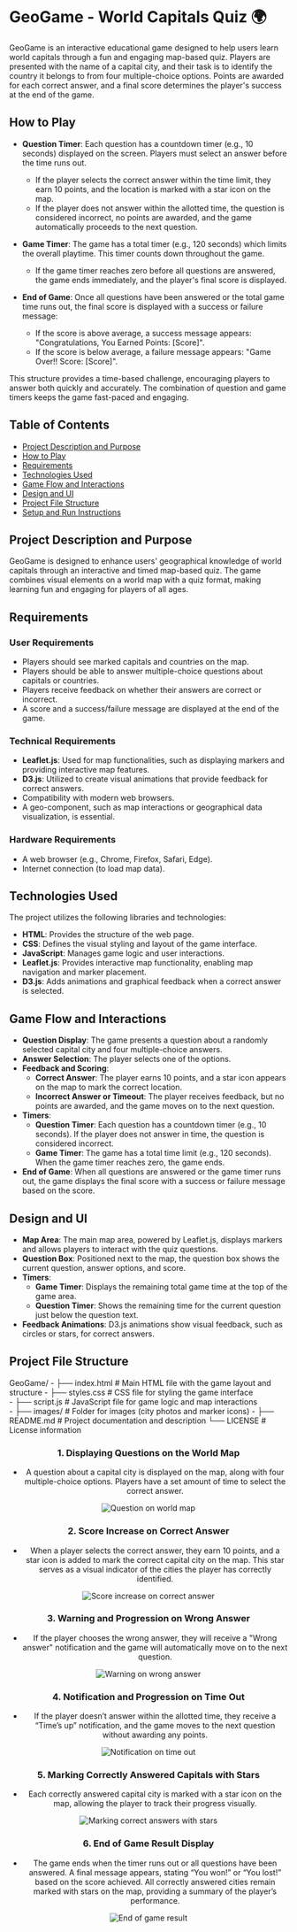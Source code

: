 # GeoGame - World Capitals Quiz 🌍

GeoGame is an interactive educational game designed to help users learn world capitals through a fun and engaging map-based quiz. Players are presented with the name of a capital city, and their task is to identify the country it belongs to from four multiple-choice options. Points are awarded for each correct answer, and a final score determines the player's success at the end of the game.

## How to Play

- **Question Timer**: Each question has a countdown timer (e.g., 10 seconds) displayed on the screen. Players must select an answer before the time runs out.  
  - If the player selects the correct answer within the time limit, they earn 10 points, and the location is marked with a star icon on the map.
  - If the player does not answer within the allotted time, the question is considered incorrect, no points are awarded, and the game automatically proceeds to the next question.

- **Game Timer**: The game has a total timer (e.g., 120 seconds) which limits the overall playtime. This timer counts down throughout the game.  
  - If the game timer reaches zero before all questions are answered, the game ends immediately, and the player's final score is displayed.

- **End of Game**: Once all questions have been answered or the total game time runs out, the final score is displayed with a success or failure message:  
  - If the score is above average, a success message appears: "Congratulations, You Earned Points: [Score]".
  - If the score is below average, a failure message appears: "Game Over!! Score: [Score]".

This structure provides a time-based challenge, encouraging players to answer both quickly and accurately. The combination of question and game timers keeps the game fast-paced and engaging.


## Table of Contents

- [Project Description and Purpose](#project-description-and-purpose)
- [How to Play](#how-to-play)
- [Requirements](#requirements)
- [Technologies Used](#technologies-used)
- [Game Flow and Interactions](#game-flow-and-interactions)
- [Design and UI](#design-and-ui)
- [Project File Structure](#project-file-structure)
- [Setup and Run Instructions](#setup-and-run-instructions)

## Project Description and Purpose

GeoGame is designed to enhance users' geographical knowledge of world capitals through an interactive and timed map-based quiz. The game combines visual elements on a world map with a quiz format, making learning fun and engaging for players of all ages.

## Requirements

### User Requirements

- Players should see marked capitals and countries on the map.
- Players should be able to answer multiple-choice questions about capitals or countries.
- Players receive feedback on whether their answers are correct or incorrect.
- A score and a success/failure message are displayed at the end of the game.

### Technical Requirements

- **Leaflet.js**: Used for map functionalities, such as displaying markers and providing interactive map features.
- **D3.js**: Utilized to create visual animations that provide feedback for correct answers.
- Compatibility with modern web browsers.
- A geo-component, such as map interactions or geographical data visualization, is essential.

### Hardware Requirements

- A web browser (e.g., Chrome, Firefox, Safari, Edge).
- Internet connection (to load map data).

## Technologies Used

The project utilizes the following libraries and technologies:

- **HTML**: Provides the structure of the web page.
- **CSS**: Defines the visual styling and layout of the game interface.
- **JavaScript**: Manages game logic and user interactions.
- **Leaflet.js**: Provides interactive map functionality, enabling map navigation and marker placement.
- **D3.js**: Adds animations and graphical feedback when a correct answer is selected.

## Game Flow and Interactions

- **Question Display**: The game presents a question about a randomly selected capital city and four multiple-choice answers.
- **Answer Selection**: The player selects one of the options.
- **Feedback and Scoring**:  
  - **Correct Answer**: The player earns 10 points, and a star icon appears on the map to mark the correct location.
  - **Incorrect Answer or Timeout**: The player receives feedback, but no points are awarded, and the game moves on to the next question.
- **Timers**:  
  - **Question Timer**: Each question has a countdown timer (e.g., 10 seconds). If the player does not answer in time, the question is considered incorrect.
  - **Game Timer**: The game has a total time limit (e.g., 120 seconds). When the game timer reaches zero, the game ends.
- **End of Game**: When all questions are answered or the game timer runs out, the game displays the final score with a success or failure message based on the score.

## Design and UI

- **Map Area**: The main map area, powered by Leaflet.js, displays markers and allows players to interact with the quiz questions.
- **Question Box**: Positioned next to the map, the question box shows the current question, answer options, and score.
- **Timers**:  
  - **Game Timer**: Displays the remaining total game time at the top of the game area.
  - **Question Timer**: Shows the remaining time for the current question just below the question text.
- **Feedback Animations**: D3.js animations show visual feedback, such as circles or stars, for correct answers.

## Project File Structure
GeoGame/  - ├── index.html # Main HTML file with the game layout and structure 
          - ├── styles.css # CSS file for styling the game interface     
          - ├── script.js # JavaScript file for game logic and map interactions   
          - ├── images/ # Folder for images (city photos and marker icons) 
          - ├── README.md # Project documentation and description └── LICENSE # License information


<div align="center">
  
### 1. Displaying Questions on the World Map

- A question about a capital city is displayed on the map, along with four multiple-choice options. Players have a set amount of time to select the correct answer.
  
![Question on world map](https://i.ibb.co/NC9nS24/Ekran-g-r-nt-s-2024-11-01-002728.jpg)



### 2. Score Increase on Correct Answer

- When a player selects the correct answer, they earn 10 points, and a star icon is added to mark the correct capital city on the map. This star serves as a visual indicator of the cities the player has correctly identified.
  
![Score increase on correct answer](https://i.ibb.co/7GzW1r2/a.jpg)


### 3. Warning and Progression on Wrong Answer

- If the player chooses the wrong answer, they will receive a "Wrong answer" notification and the game will automatically move on to the next question.

![Warning on wrong answer](https://i.ibb.co/1R6JbX4/bb.jpg)



### 4. Notification and Progression on Time Out

- If the player doesn’t answer within the allotted time, they receive a “Time’s up” notification, and the game moves to the next question without awarding any points.
  
![Notification on time out](https://i.ibb.co/7GzW1r2/a.jpg)



### 5. Marking Correctly Answered Capitals with Stars

- Each correctly answered capital city is marked with a star icon on the map, allowing the player to track their progress visually.

![Marking correct answers with stars](https://i.ibb.co/vH4Pd92/d.jpg)



### 6. End of Game Result Display
 
- The game ends when the timer runs out or all questions have been answered. A final message appears, stating “You won!” or “You lost!” based on the score achieved. All correctly answered cities remain marked with stars on the map, providing a summary of the player’s performance.


![End of game result](https://i.ibb.co/9qkNXQ4/Ekran-g-r-nt-s-2024-11-01-002705.jpg) 
</div>


